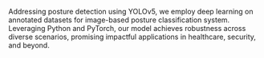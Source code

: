 Addressing posture detection using YOLOv5, we employ deep learning on annotated datasets for image-based posture classification system. Leveraging Python and PyTorch, our model achieves robustness across diverse scenarios, promising impactful applications in healthcare, security, and beyond.
